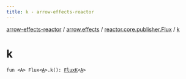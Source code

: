 ```yaml
---
title: k - arrow-effects-reactor
---
```


[arrow-effects-reactor](../../index.html) / [arrow.effects](../index.html) / [reactor.core.publisher.Flux](index.html) / [k](./k.html)

# k

`fun <A> Flux<`[`A`](k.html#A)`>.k(): `[`FluxK`](../-flux-k/index.html)`<`[`A`](k.html#A)`>`